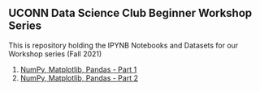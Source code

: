 ## UCONN Data Science Club Beginner Workshop Series

This is repository holding the IPYNB Notebooks and Datasets for our Workshop series (Fall 2021)

1. [NumPy, Matplotlib, Pandas - Part 1](/numpy-pandas-matplotlib-part-1/NumPy-Pandas-Matplotlib-Part-1.ipynb)
2. [NumPy, Matplotlib, Pandas - Part 2](/numpy-pandas-matplotlib-part-2/NumPy_Matplotlib_Pandas-Part-2.ipynb)
